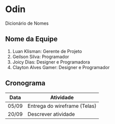 # Odin
Dicionário de Nomes

## Nome da Equipe
1. Luan Klisman: Gerente de Projeto
2. Geilson Silva: Programador
3. Joicy Dias: Designer e Programadora
4. Clayton Alves Gamer: Designer e Programador

## Cronograma
Data | Atividade
------------ | -------------
05/09 | Entrega do wireframe (Telas)
20/09 | Descrever atividade
